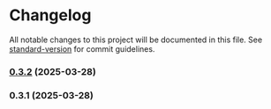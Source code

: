 # Changelog

All notable changes to this project will be documented in this file. See [standard-version](https://github.com/conventional-changelog/standard-version) for commit guidelines.

### [0.3.2](https://github.com/MouhamedAbbassi/3D-Product-Customization-React-Library-Demo/compare/v0.3.1...v0.3.2) (2025-03-28)

### 0.3.1 (2025-03-28)
